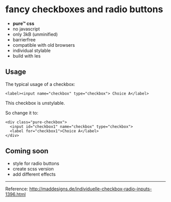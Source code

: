 # fancy checkboxes and radio buttons
 
- **pure™ css**
- no javascript
- only 3kB (unminified)
- barrierfree
- compatible with old browsers
- individual stylable
- build with les

## Usage
The typical usage of a checkbox:
```
<label><input name="checkbox" type="checkbox"> Choice A</label>
```
This checkbox is unstylable.

So change it to:
```
<div class="pure-checkbox">
  <input id="checkbox1" name="checkbox" type="checkbox">
  <label for="checkbox1">Choice A</label>
</div>
```

## Coming soon
- style for radio buttons
- create scss version
- add different effects
___
Reference: http://maddesigns.de/individuelle-checkbox-radio-inputs-1396.html